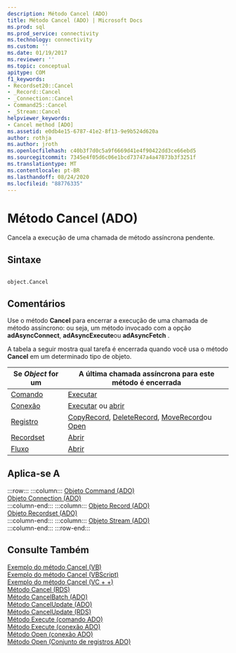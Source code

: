 ```yaml
---
description: Método Cancel (ADO)
title: Método Cancel (ADO) | Microsoft Docs
ms.prod: sql
ms.prod_service: connectivity
ms.technology: connectivity
ms.custom: ''
ms.date: 01/19/2017
ms.reviewer: ''
ms.topic: conceptual
apitype: COM
f1_keywords:
- Recordset20::Cancel
- _Record::Cancel
- _Connection::Cancel
- Command25::Cancel
- _Stream::Cancel
helpviewer_keywords:
- Cancel method [ADO]
ms.assetid: e0db4e15-6787-41e2-8f13-9e9b524d620a
author: rothja
ms.author: jroth
ms.openlocfilehash: c40b3f7d0c5a9f6669d41e4f90422dd3ce66ebd5
ms.sourcegitcommit: 7345e4f05d6c06e1bcd73747a4a47873b3f3251f
ms.translationtype: MT
ms.contentlocale: pt-BR
ms.lasthandoff: 08/24/2020
ms.locfileid: "88776335"
---
```

# <a name="cancel-method-ado"></a>Método Cancel (ADO)
Cancela a execução de uma chamada de método assíncrona pendente.  
  
## <a name="syntax"></a>Sintaxe  
  
```  
  
object.Cancel  
```  
  
## <a name="remarks"></a>Comentários  
 Use o método **Cancel** para encerrar a execução de uma chamada de método assíncrono: ou seja, um método invocado com a opção **adAsyncConnect**, **adAsyncExecute**ou **adAsyncFetch** .  
  
 A tabela a seguir mostra qual tarefa é encerrada quando você usa o método **Cancel** em um determinado tipo de objeto.  
  
|Se *Object* for um|A última chamada assíncrona para este método é encerrada|  
|----------------------|-------------------------------------------------------------|  
|[Comando](./command-object-ado.md)|[Executar](./execute-method-ado-command.md)|  
|[Conexão](./connection-object-ado.md)|[Executar](./execute-method-ado-connection.md) ou [abrir](./open-method-ado-connection.md)|  
|[Registro](./record-object-ado.md)|[CopyRecord](./copyrecord-method-ado.md), [DeleteRecord](./deleterecord-method-ado.md), [MoveRecord](./moverecord-method-ado.md)ou [Open](./open-method-ado-record.md)|  
|[Recordset](./recordset-object-ado.md)|[Abrir](./open-method-ado-recordset.md)|  
|[Fluxo](./stream-object-ado.md)|[Abrir](./open-method-ado-stream.md)|  
  
## <a name="applies-to"></a>Aplica-se A  

:::row:::
    :::column:::
        [Objeto Command (ADO)](./command-object-ado.md)  
        [Objeto Connection (ADO)](./connection-object-ado.md)  
    :::column-end:::
    :::column:::
        [Objeto Record (ADO)](./record-object-ado.md)  
        [Objeto Recordset (ADO)](./recordset-object-ado.md)  
    :::column-end:::
    :::column:::
        [Objeto Stream (ADO)](./stream-object-ado.md)  
    :::column-end:::
:::row-end:::

## <a name="see-also"></a>Consulte Também  
 [Exemplo do método Cancel (VB)](./cancel-method-example-vb.md)   
 [Exemplo do método Cancel (VBScript)](../rds-api/cancel-method-example-vbscript.md)   
 [Exemplo do método Cancel (VC + +)](./cancel-method-example-vc.md)   
 [Método Cancel (RDS)](../rds-api/cancel-method-rds.md)   
 [Método CancelBatch (ADO)](./cancelbatch-method-ado.md)   
 [Método CancelUpdate (ADO)](./cancelupdate-method-ado.md)   
 [Método CancelUpdate (RDS)](../rds-api/cancelupdate-method-rds.md)   
 [Método Execute (comando ADO)](./execute-method-ado-command.md)   
 [Método Execute (conexão ADO)](./execute-method-ado-connection.md)   
 [Método Open (conexão ADO)](./open-method-ado-connection.md)   
 [Método Open (Conjunto de registros ADO)](./open-method-ado-recordset.md)